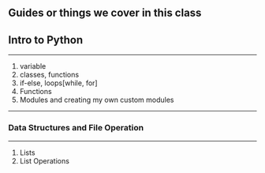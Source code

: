 **Guides or things we cover in this class**
---

## Intro to Python
---
1. variable
2. classes, functions
3. if-else, loops[while, for]
4. Functions
5. Modules and creating my own custom modules

---
### Data Structures and File Operation
---
1. Lists 
2. List Operations
